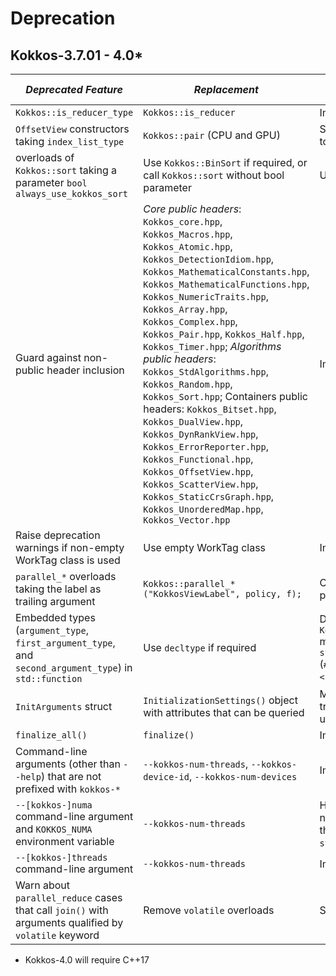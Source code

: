 # Deprecation


## Kokkos-3.7.01 - 4.0*


  | *Deprecated Feature*  | *Replacement*          | *Reason for Deprecating*   |
  | --------------------| -------------------- | ------------------------ |
  | `Kokkos::is_reducer_type` | `Kokkos::is_reducer` | Improve API
  | `OffsetView` constructors taking `index_list_type` | `Kokkos::pair` (CPU and GPU) | Streamline arguments to `::pair` function
  | overloads of `Kokkos::sort` taking a parameter `bool always_use_kokkos_sort` | Use `Kokkos::BinSort` if required, or call `Kokkos::sort` without bool parameter  | Updating overloads
  | Guard against non-public header inclusion | *Core public headers*: `Kokkos_core.hpp`, `Kokkos_Macros.hpp`, `Kokkos_Atomic.hpp`, `Kokkos_DetectionIdiom.hpp`, `Kokkos_MathematicalConstants.hpp`, `Kokkos_MathematicalFunctions.hpp`, `Kokkos_NumericTraits.hpp`, `Kokkos_Array.hpp`, `Kokkos_Complex.hpp`, `Kokkos_Pair.hpp`, `Kokkos_Half.hpp`, `Kokkos_Timer.hpp`; *Algorithms public headers*: `Kokkos_StdAlgorithms.hpp`, `Kokkos_Random.hpp`, `Kokkos_Sort.hpp`; Containers public headers: `Kokkos_Bitset.hpp`, `Kokkos_DualView.hpp`, `Kokkos_DynRankView.hpp`, `Kokkos_ErrorReporter.hpp`, `Kokkos_Functional.hpp`, `Kokkos_OffsetView.hpp`, `Kokkos_ScatterView.hpp`, `Kokkos_StaticCrsGraph.hpp`, `Kokkos_UnorderedMap.hpp`, `Kokkos_Vector.hpp` | Improve API
  | Raise deprecation warnings if non-empty WorkTag class is used | Use empty WorkTag class | Improve API
  | `parallel_*` overloads taking the label as trailing argument | `Kokkos::parallel_*("KokkosViewLabel", policy, f);` | Consistent ordering of parameters
  | Embedded types (`argument_type`, `first_argument_type`, and `second_argument_type`) in `std::function` | Use `decltype` if required | Deprecation in `Kokkos_Functional.hpp` mirrors that in `std::function` (`#include <functional>`) 
  | `InitArguments` struct | `InitializationSettings()` object with attributes that can be queried | Make initialization transparent and understandable
  | `finalize_all()` | `finalize()`| Improve  API
  | Command-line arguments (other than `--help`) that are not prefixed with `kokkos-*` | `--kokkos-num-threads`, `--kokkos-device-id`, `--kokkos-num-devices`| Improve API
  | `--[kokkos-]numa` command-line argument and `KOKKOS_NUMA` environment variable | `--kokkos-num-threads`| Harmonize option nomenclature with that of C++ `std::thread` library
  | `--[kokkos-]threads` command-line argument | `--kokkos-num-threads` | Improve API
  | Warn about `parallel_reduce` cases that call `join()` with arguments qualified by `volatile` keyword | Remove `volatile` overloads | Streamline API



* Kokkos-4.0 will require C++17  
